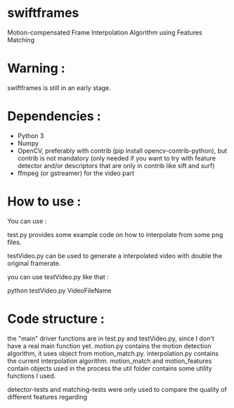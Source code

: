 # swiftframes
Motion-compensated Frame Interpolation Algorithm using Features Matching

# Warning :
swiftframes is still in an early stage.

# Dependencies :
- Python 3
- Numpy
- OpenCV, preferably with contrib (pip install opencv-contrib-python), but contrib is not mandatory (only needed if you want to try with feature detector and/or descriptors that are only in contrib like sift and surf)
- ffmpeg (or gstreamer) for the video part

# How to use :
You can use :

test.py provides some example code on how to interpolate from some png files.

testVideo.py can be used to generate a interpolated video with double the original framerate.

you can use testVideo.py like that :

python testVideo.py VideoFileName

# Code structure :
the "main" driver functions are in test.py and testVideo.py, since I don't have a real main function yet.
motion.py contains the motion detection algorithm, it uses object from motion_match.py.
interpolation.py contains the current interpolation algorithm.
motion_match and motion_features contain objects used in the process
the util folder contains some utility functions I used.

detector-tests and matching-tests were only used to compare the quality of different features regarding 